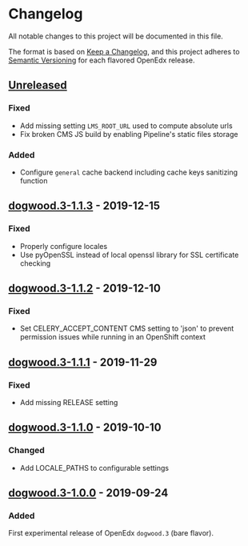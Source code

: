 # Changelog

All notable changes to this project will be documented in this file.

The format is based on [Keep a Changelog](https://keepachangelog.com/en/1.0.0/),
and this project adheres to [Semantic
Versioning](https://semver.org/spec/v2.0.0.html) for each flavored OpenEdx
release.

## [Unreleased]

### Fixed

- Add missing setting `LMS_ROOT_URL` used to compute absolute urls
- Fix broken CMS JS build by enabling Pipeline's static files storage

### Added

- Configure `general` cache backend including cache keys sanitizing function

## [dogwood.3-1.1.3] - 2019-12-15

### Fixed

- Properly configure locales
- Use pyOpenSSL instead of local openssl library for SSL certificate checking

## [dogwood.3-1.1.2] - 2019-12-10

### Fixed

- Set CELERY_ACCEPT_CONTENT CMS setting to 'json' to prevent permission issues
  while running in an OpenShift context

## [dogwood.3-1.1.1] - 2019-11-29

### Fixed

- Add missing RELEASE setting

## [dogwood.3-1.1.0] - 2019-10-10

### Changed

- Add LOCALE_PATHS to configurable settings

## [dogwood.3-1.0.0] - 2019-09-24

### Added

First experimental release of OpenEdx `dogwood.3` (bare flavor).

[unreleased]: https://github.com/openfun/openedx-docker/compare/dogwood.3-1.1.3...HEAD
[dogwood.3-1.1.3]: https://github.com/openfun/openedx-docker/compare/tag/dogwood.3-1.1.2...dogwood.3-1.1.3
[dogwood.3-1.1.2]: https://github.com/openfun/openedx-docker/compare/tag/dogwood.3-1.1.1...dogwood.3-1.1.2
[dogwood.3-1.1.1]: https://github.com/openfun/openedx-docker/compare/tag/dogwood.3-1.1.0...dogwood.3-1.1.1
[dogwood.3-1.1.0]: https://github.com/openfun/openedx-docker/compare/tag/dogwood.3-1.0.0...dogwood.3-1.1.0
[dogwood.3-1.0.0]: https://github.com/openfun/openedx-docker/releases/tag/dogwood.3-1.0.0
